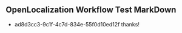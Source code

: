 ## OpenLocalization Workflow Test MarkDown
* ad8d3cc3-9c1f-4c7d-834e-55f0d10ed12f thanks!

<!--HONumber=Aug16_HO3-->


